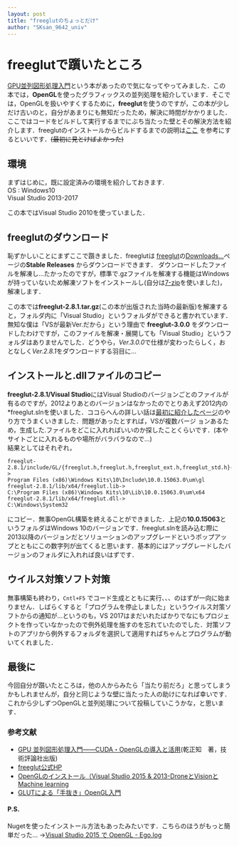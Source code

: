 ```yaml
---
layout: post
title: "freeglutのちょっとだけ"
author: "SKsan_9642_univ"
---
```


# freeglutで躓いたところ
[GPU並列図形処理入門](http://gihyo.jp/book/2014/978-4-7741-6304-8)という本があったので気になってやってみました．この本では，**OpenGL**を使ったグラフィックスの並列処理を紹介しています．そこでは，OpenGLを扱いやすくするために，**freeglut**を使うのですが，この本が少しだけ古いのと，自分があまりにも無知だったため，解決に時間がかかりました．ここではコードをビルドして実行するまでにぶち当たった壁とその解決方法を紹介します．freeglutのインストールからビルドするまでの説明は[ここ](http://dronevisionml.blogspot.jp/2015/05/openglvisual-studio-2015.html)
を参考にするといいです．~~(最初に見とけばよかった)~~

## 環境
まずはじめに，既に設定済みの環境を紹介しておきます.  
OS : Windows10  
Visual Studio 2013-2017

この本ではVisual Studio 2010を使っていました．


## freeglutのダウンロード
恥ずかしいことにまずここで躓きました．freeglutは
[freeglut](http://freeglut.sourceforge.net/)の[Downloads...](http://freeglut.sourceforge.net/index.php#download)ページの**Stable Releases** からダウンロードできます．
ダウンロードしたファイルを解凍し…たかったのですが，標準で.gzファイルを解凍する機能はWindowsが持っていないため解凍ソフトをインストールし(自分は[7-zip](https://sevenzip.osdn.jp/)を使いました)，解凍します．

この本では**freeglut-2.8.1.tar.gz**(この本が出版された当時の最新版)を解凍すると，フォルダ内に「Visual Studio」というフォルダができると書かれています．  
無知な僕は「VSが最新Ver.だから」という理由で **freeglut-3.0.0** をダウンロードしたわけですが，このファイルを解凍・展開しても「Visual Studio」というフォルダはありませんでした．どうやら，*Ver.3.0.0*で仕様が変わったらしく，おとなしく*Ver.2.8.1*をダウンロードする羽目に…

## インストールと.dllファイルのコピー
**freeglut-2.8.1/Visual Studio**にはVisual Studioのバージョンごとのファイルが有るのですが，2012よりあとのバージョンはなかったのでとりあえず2012内の*freeglut.slnを使いました．ココらへんの詳しい話は[最初に紹介したページ](http://dronevisionml.blogspot.jp/2015/05/openglvisual-studio-2015.html)のやり方でうまくいきました．問題があったとすれば，VSが複数バージ
ョンあるため，生成した.ファイルをどこに入れればいいのか探したことくらいです．(本やサイトごとに入れるものや場所がバラバラなので…)  
結果としてはそれぞれ，  
```
freeglut-2.8.1/include/GL/{freeglut.h,freeglut.h,freeglut_ext.h,freeglut_std.h}->
Program Files (x86)\Windows Kits\10\Include\10.0.15063.0\um\gl
freeglut-2.8.1/lib/x64/freeglut.lib->
C:\Program Files (x86)\Windows Kits\10\Lib\10.0.15063.0\um\x64
freeglut-2.8.1/lib/x64/freeglut.dll->
C:\Windows\System32
```
にコピー．無事OpenGL構築を終えることができました．上記の**10.0.15063**というフォルダはWindows 10のバージョンです．freeglut.slnを読み込む際に2013以降のバージョンだとソリューションのアップグレードというポップアップとともにこの数字列が出てくると思います．基本的にはアップグレードしたバージョンのフォルダに入れれば良いはずです．

## ウイルス対策ソフト対策

無事構築も終わり，`Cntl+F5` でコード生成とともに実行、、、のはずが一向に始まりません．しばらくすると「プログラムを停止しました」というウイルス対策ソフトからの通知が…というのも，VS 2017はまだいれたばかりでなにもプロジェクトを作っていなかったので例外処理を施すのを忘れていたのでした．対策ソフトのアプリから例外するフォルダを選択して適用すればちゃんとプログラムが動いてくれました．

## 最後に

今回自分が躓いたところは，他の人からみたら「当たり前だろ」と思ってしまうかもしれませんが，自分と同じような壁に当たった人の助けになれば幸いです．これから少しずつOpenGLと並列処理について投稿していこうかな，と思います．

### 参考文献
- [GPU 並列図形処理入門――CUDA・OpenGLの導入と活用](http://gihyo.jp/book/2014/978-4-7741-6304-8)(乾正知　著，技術評論社出版)
- [freeglut公式HP](http://freeglut.sourceforge.net/)
- [OpenGLのインストール（Visual Studio 2015 & 2013-DroneとVisionとMachine learning](http://dronevisionml.blogspot.jp/2015/05/openglvisual-studio-2015.html)
- [GLUTによる「手抜き」OpenGL入門](https://tokoik.github.io/opengl/libglut.html)


#### P.S.
Nugetを使ったインストール方法もあったみたいです．こちらのほうがもっと簡単だった…
->[Visual Studio 2015 で OpenGL - Ego.log](http://egolog.hateblo.jp/entry/2016/04/09/212608)
